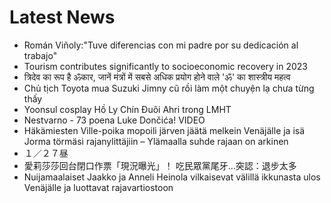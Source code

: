 # Latest News
-  Román Viñoly:"Tuve diferencias con mi padre por su dedicación al trabajo"
-  Tourism contributes significantly to socioeconomic recovery in 2023
-  त्रिदेव का रूप है ॐकार, जानें मंत्रों में सबसे अधिक प्रयोग होने वाले 'ॐ' का शास्त्रीय महत्व
-  Chủ tịch Toyota mua Suzuki Jimny cũ rồi làm một chuyện lạ chưa từng thấy
-  Yoonsul cosplay Hồ Ly Chín Đuôi Ahri trong LMHT
-  Nestvarno - 73 poena Luke Dončića! VIDEO
-  Häkämiesten Ville-poika mopoili järven jäätä melkein Venäjälle ja isä Jorma törmäsi rajanylittäjiin – Ylämaalla suhde rajaan on arkinen
-  １／２７昼
-  愛莉莎莎回台閉口作票「現況曝光」！ 吃民眾黨尾牙…突認：退步太多
-  Nuijamaalaiset Jaakko ja Anneli Heinola vilkaisevat välillä ikkunasta ulos Venäjälle ja luottavat rajavartiostoon
